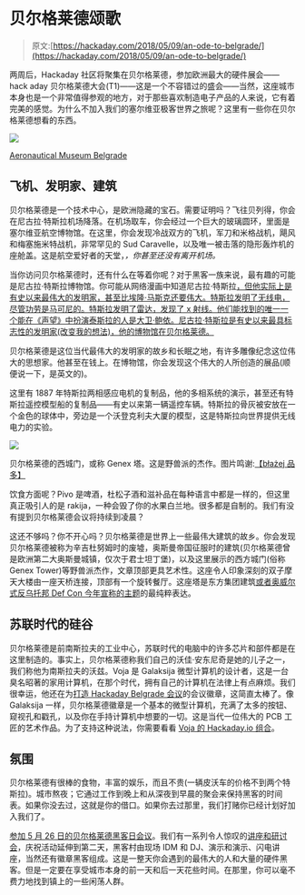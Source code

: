 # 贝尔格莱德颂歌

> 原文:[https://hackaday.com/2018/05/09/an-ode-to-belgrade/](https://hackaday.com/2018/05/09/an-ode-to-belgrade/)

两周后，Hackaday 社区将聚集在贝尔格莱德，参加欧洲最大的硬件展会——hack aday 贝尔格莱德大会(T1)——这是一个不容错过的盛会——当然，这座城市本身也是一个非常值得参观的地方，对于那些喜欢制造电子产品的人来说，它有着完美的感觉。为什么不加入我们的塞尔维亚极客世界之旅呢？这里有一些你在贝尔格莱德想看的东西。

![](../Images/79931375e09810423b810c99f309e8e9.png)

[Aeronautical Museum Belgrade](http://aeronauticalmuseum.business.site/)

## 飞机、发明家、建筑

贝尔格莱德是一个技术中心，是欧洲隐藏的宝石。需要证明吗？飞往贝列得，你会在尼古拉·特斯拉机场降落。在机场取车，你会经过一个巨大的玻璃圆环，里面是塞尔维亚航空博物馆。在这里，你会发现冷战双方的飞机，军刀和米格战机，飓风和梅塞施米特战机，非常罕见的 Sud Caravelle，以及唯一被击落的隐形轰炸机的座舱盖。这是航空爱好者的天堂，*，你甚至还没有离开机场。*

当你访问贝尔格莱德时，还有什么在等着你呢？对于黑客一族来说，最有趣的可能是尼古拉·特斯拉博物馆。你可能从网络漫画中知道尼古拉·特斯拉[，但他实际上是有史以来最伟大的发明家，甚至比埃隆·马斯克还要伟大。特斯拉发明了无线电，尽管功劳是马可尼的。特斯拉发明了雷达，发现了 x 射线。他们能找到的唯一一个能在《声望》中扮演泰斯拉的人是大卫·鲍依。尼古拉·特斯拉是有史以来最具标志性的发明家(改变我的想法)，他的博物馆在贝尔格莱德。](http://theoatmeal.com/comics/tesla)

贝尔格莱德是这位当代最伟大的发明家的故乡和长眠之地，有许多雕像纪念这位伟大的思想家。他甚至在钱上。在博物馆，你会发现这个伟大的人所创造的展品(顺便说一下，是英文的)。

这里有 1887 年特斯拉两相感应电机的复制品，他的多相系统的演示，甚至还有特斯拉遥控模型船的复制品——有史以来第一辆遥控车辆。特斯拉的骨灰被安放在一个金色的球体中，旁边是一个沃登克利夫大厦的模型，这是特斯拉向世界提供无线电力的实验。

[![](../Images/36c5c48337e47d76e976a49b5c79a2b8.png)](https://hackaday.com/wp-content/uploads/2018/05/genextower.jpg) 

贝尔格莱德的西城门，或称 Genex 塔。这是野兽派的杰作。图片鸣谢:[【błażej 品多】](https://commons.wikimedia.org/wiki/File:Jugotours_Beograd_Dec_2003.jpg)

饮食方面呢？Pivo 是啤酒，杜松子酒和滋补品在每种语言中都是一样的，但这里真正吸引人的是 rakija，一种会毁了你的水果白兰地。很多都是自制的。我们有没有提到贝尔格莱德会议将持续到凌晨？

这还不够吗？你不开心吗？贝尔格莱德是世界上一些最伟大建筑的故乡。你会发现贝尔格莱德被称为辛吉杜努姆时的废墟，奥斯曼帝国征服时的建筑(贝尔格莱德曾是欧洲第二大奥斯曼城镇，仅次于君士坦丁堡)，以及这里展示的西方城门(俗称 Genex Tower)等野兽派杰作，文章顶部更具艺术性。这座令人印象深刻的双子摩天大楼由一座天桥连接，顶部有一个旋转餐厅。这座塔是东方集团建筑[或者奥威尔式反乌托邦 Def Con 今年宣称的主题](https://www.defcon.org/html/defcon-26/dc-26-theme.html)的最纯粹表达。

## 苏联时代的硅谷

贝尔格莱德是前南斯拉夫的工业中心，苏联时代的电脑中的许多芯片和部件都是在这里制造的。事实上，贝尔格莱德称我们自己的沃佳·安东尼奇是她的儿子之一，我们称他为南斯拉夫的沃兹。Voja 是 Galaksija 微型计算机的设计者，这是一台臭名昭著的家用计算机，在那个时代，拥有自己的计算机在法律上有点麻烦。我们很幸运，他还在为[打造 Hackaday Belgrade 会议](https://hackaday.io/project/80627-badge-for-hackaday-conference-2018-in-belgrade)的会议徽章，这简直太棒了。像 Galaksija 一样，贝尔格莱德徽章是一个基本的微型计算机，充满了太多的按钮、窥视孔和戳孔，以及你在手持计算机中想要的一切。这是当代一位伟大的 PCB 工匠的艺术作品。为了支持这种说法，你需要看看 [Voja 的 Hackaday.io 组合](https://hackaday.io/voja)。

## 氛围

贝尔格莱德有很棒的食物，丰富的娱乐，而且不贵(一辆皮沃车的价格不到两个特斯拉)。城市熬夜；它通过工作到晚上和从深夜到早晨的聚会来保持黑客的时间表。如果你没去过，这就是你的借口。如果你去过那里，我们打赌你已经计划好加入我们了。

[参加 5 月 26 日的贝尔格莱德黑客日会议](https://www.eventbrite.com/e/hackaday-belgrade-2018-tickets-42286732756?aff=hadcom0509)。我们有一系列令人惊叹的[讲座和研讨会](https://hackaday.com/2018/04/29/hackaday-belgrade-schedule-announced/)，庆祝活动延伸到第二天，黑客村由现场 IDM 和 DJ、演示和演示、闪电讲座，当然还有徽章黑客组成。这是一整天你会遇到的最伟大的人和大量的硬件黑客。但是一定要在享受城市本身的前一天和后一天花些时间。在那里，你可以毫不费力地找到镇上的一些闲荡人群。